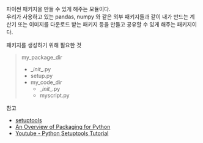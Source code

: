 파이썬 패키지을 만들 수 있게 해주는 모듈이다.  
우리가 사용하고 있는 pandas, numpy 와 같은 외부 패키지들과 같이 내가 만드는 계산기 또는 이미지를 다운로드 받는 패키지 등을 만들고 공유할 수 있게 해주는 패키지이다.  

패키지를 생성하기 위해 필요한 것  
> my_package_dir    
> - \__init__.py  
> - setup.py  
> - my_code_dir
>     - \__init__.py
>     - myscript.py  
>   


참고  
- [setuptools](https://setuptools.pypa.io/en/latest/userguide/index.html)  
- [An Overview of Packaging for Python](https://packaging.python.org/en/latest/overview/)  
- [Youtube - Python Setuptools Tutorial ](https://youtu.be/JKegib9jgVA)  